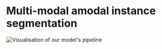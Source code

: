# Multi-modal amodal instance segmentation

![Visualisation of our model's pipeline](img/3damodal_structure.png "Visualisation of our model's pipeline")

